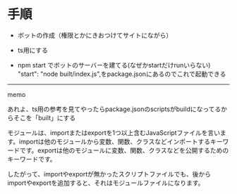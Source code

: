 # 手順
- ボットの作成（権限とかにきおつけてサイトにながら）

- ts用にする

- npm start でボットのサーバーを建てる(なぜかstartだけrunいらない)
 "start": "node built/index.js",をpackage.jsonにあるのでこれで起動できる




 --- 
 memo

あれよ、ts用の参考を見てやったらpackage.jsonのscriptsがbuildになってるからそこを「built」にする




 モジュールは、importまたはexportを1つ以上含むJavaScriptファイルを言います。importは他のモジュールから変数、関数、クラスなどインポートするキーワードです。exportは他のモジュールに変数、関数、クラスなどを公開するためのキーワードです。

 したがって、importやexportが無かったスクリプトファイルでも、後からimportやexportを追加すると、それはモジュールファイルになります。

